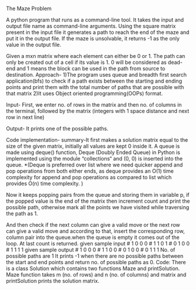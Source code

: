 The Maze Problem

A python program that runs as a command-line tool. It takes the input and output file name as command-line arguments. Using the square matrix present in the input file it generates a path to reach the end of the maze and put it in the output file. If the maze is unsolvable, it returns -1 as the only value in the output file.

Given a mxn matrix where each element can either be 0 or 1. The path can only be created out of a cell if its value is 1. 0 will be considered as dead-end and 1 means the block can be used in the path from source to destination.
Approach-
1)The program uses queue and breadth first search application(bfs) to check if a path exists between the starting and ending points and print them with the total number of paths that are possible with that matrix
2)It uses Object oriented programming(OOPs) format.

Input-
First, we enter no. of rows in the matrix and then no. of columns in the terminal, followed by the matrix (integers with 1 space distance and next row in next line)

Output-
It prints one of the possible paths.


Code implementation-
summary-It first makes a solution matrix equal to the size of the given matrix, initially all values are kept 0 inside it. A queue is made using deque() function, Deque (Doubly Ended Queue) in Python is implemented using the module “collections“ and (0, 0) is inserted into the queue.
 *(Deque is preferred over list where we need quicker append and pop operations from both either ends, as deque provides an O(1) time complexity for append and pop operations as compared to list which provides O(n) time complexity. )
 
Now it keeps popping pairs from the queue and storing them in variable p, if the popped value is the end of the matrix then increment count and print the possible path, otherwise mark all the points we have visited while traversing the path as 1.

And then check if the next column can give a valid move or the next row can give a valid move and according to that, insert the corresponding row, column pair into the queue.when the queue is empty it comes out of the loop.
At last count is returned.
given sample input # 1 0 0 0
                    # 1 1 0 1
                    # 0 1 0 0
                    # 1 1 1 1
given sample output # 1 0 0 0
                     # 1 1 0 0
                     # 0 1 0 0
                     # 0 1 1 1
No. of possible paths are 1
It prints -1 when there are no possible paths between the start and end points and return no. of possible paths as 0.
Code:
There is a class Solution which contains two functions Maze and printSolution.
Maze function takes m (no. of rows) and n (no. of columns) and matrix and printSolution prints the solution matrix.
